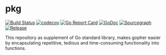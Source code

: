 # pkg

[![Build Status](https://github.com/jin06/pkg/workflows/Test/badge.svg?branch=main)](https://github.com/jin06/pkg/actions/workflows/test.yml?query=branch%3Amain)
[![codecov](https://codecov.io/gh/jin06/pkg/graph/badge.svg?token=JMSO7Q0940)](https://codecov.io/gh/jin06/pkg)
[![Go Report Card](https://goreportcard.com/badge/github.com/jin06/pkg)](https://goreportcard.com/report/github.com/jin06/pkg)
[![GoDoc](https://pkg.go.dev/badge/github.com/jin06/pkg?status.svg)](https://pkg.go.dev/github.com/jin06/pkg?tab=doc)
[![Sourcegraph](https://sourcegraph.com/github.com/jin06/pkg/-/badge.svg)](https://sourcegraph.com/github.com/jin06/pkg?badge)
[![Release](https://img.shields.io/github/release/jin06/pkg.svg?style=flat-square)](https://github.com/jin06/pkg/releases)


This repository as supplement of Go standard library, makes gopher easier by encapsulating repetitive, tedious and time-consuming functionality into functions.

